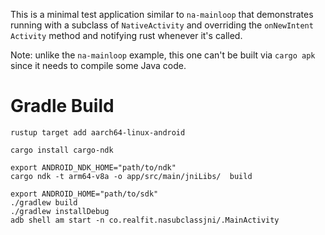 This is a minimal test application similar to `na-mainloop` that
demonstrates running with a subclass of `NativeActivity` and overriding
the `onNewIntent` `Activity` method and notifying rust whenever it's called.

Note: unlike the `na-mainloop` example, this one can't be built via
`cargo apk` since it needs to compile some Java code.

# Gradle Build
```
rustup target add aarch64-linux-android

cargo install cargo-ndk

export ANDROID_NDK_HOME="path/to/ndk"
cargo ndk -t arm64-v8a -o app/src/main/jniLibs/  build

export ANDROID_HOME="path/to/sdk"
./gradlew build
./gradlew installDebug
adb shell am start -n co.realfit.nasubclassjni/.MainActivity
```
